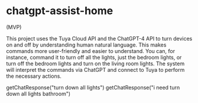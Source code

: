 # chatgpt-assist-home
(MVP)

This project uses the Tuya Cloud API and the ChatGPT-4 API to turn devices on and off by understanding human natural language. This makes commands more user-friendly and easier to understand. You can, for instance, command it to turn off all the lights, just the bedroom lights, or turn off the bedroom lights and turn on the living room lights. The system will interpret the commands via ChatGPT and connect to Tuya to perform the necessary actions.



getChatResponse("turn down all lights")
getChatResponse("i need turn down all lights bathroom")
